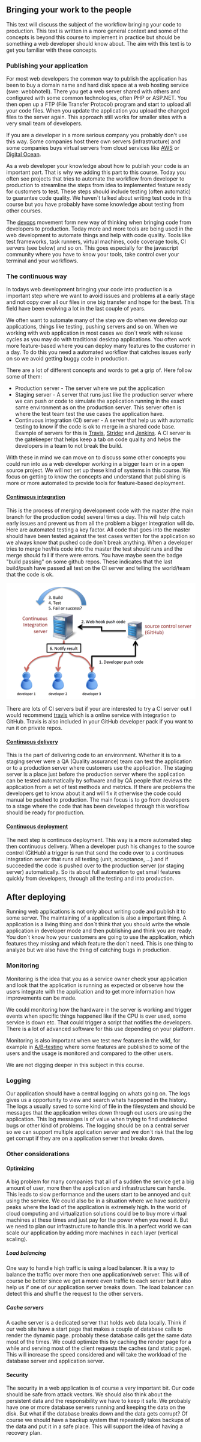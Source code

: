 ## Bringing your work to the people
This text will discuss the subject of the workflow bringing your code to production. This text is written in a more general context and some of the concepts is beyond this course to implement in practice but should be something a web developer should know about. The aim with this text is to get you familiar with these concepts.

### Publishing your application
For most web developers the common way to publish the application has been to buy a domain name and hard disk space at a web hosting service (swe: webbhotell). There you get a web server shared with others and configured with some common technologies, often PHP or ASP.NET. You then open up a FTP (File Transfer Protocol) program and start to upload all your code files. When you update the application you upload the changed files to the server again. This approach still works for smaller sites with a very small team of developers.

If you are a developer in a more serious company you probably don't use this way. Some companies host there own servers (infrastructure) and some companies buys virtual servers from cloud services like [AWS](https://aws.amazon.com/) or [Digital Ocean](https://www.digitalocean.com/).

As a web developer your knowledge about how to publish your code is an important part. That is why we adding this part to this course. Today you often see projects that tries to automate the workflow from developer to production to streamline the steps from idea to implemented feature ready for customers to test. These steps should include testing (often automatic) to guarantee code quality. We haven´t talked about writing test code in this course but you have probably have some knowledge about testing from other courses.

The [devops](https://en.wikipedia.org/wiki/DevOps) movement form new way of thinking when bringing code from developers to production. Today more and more tools are being used in the web development to automate things and help with code quality. Tools like test frameworks, task runners, virtual machines, code coverage tools, CI servers (see below) and so on. This goes especially for the javascript community where you have to know your tools, take control over your terminal and your workflows.


### The continuous way
In todays web development bringing your code into production is a important step where we want to avoid issues and problems at a early stage and not copy over all our files in one big transfer and hope for the best. This field have been evolving a lot in the last couple of years.

We often want to automate many of the step we do when we develop our applications, things like testing, pushing servers and so on. When we working with web application in most cases we don´t work with release cycles as you may do with traditional desktop applications. You often work more feature-based where you can deploy many features to the customer in a day. To do this you need a automated workflow that catches issues early on so we avoid getting buggy code in production.

There are a lot of different concepts and words to get a grip of. Here follow some of them:

* Production server - The server where we put the application
* Staging server - A server that runs just like the production server where we can push or code to simulate the application running in the exact same environment as on the production server. This server often is where the test team test the use cases the application have.
* Continuous integration (CI) server - A server that help us with automatic testing to know if the code is ok to merge in a shared code base. Example of servers for this is [Travis](https://travis-ci.org/), [Strider](https://github.com/Strider-CD/strider) and [Jenkins](https://jenkins-ci.org/). A CI server is the gatekeeper that helps keep a tab on code quality and helps the developers in a team to not break the build.

With these in mind we can move on to discuss some other concepts you could run into as a web developer working in a bigger team or in a open source project. We will not set up these kind of systems in this course. We focus on getting to know the concepts and understand that publishing is more or more automated to provide tools for feature-based deployment.

#### [Continuous integration](https://en.wikipedia.org/wiki/Continuous_integration)
This is the process of merging development code with the master (the main branch for the production code) several times a day. This will help catch early issues and prevent us from all the problem a bigger integration will do. Here are automated testing a key factor. All code that goes into the master should have been tested against the test cases written for the application so we always know that pushed code don´t break anything. When a developer tries to merge her/his code into the master the test should runs and the merge should fail if there were errors. You have maybe seen the badge "build passing" on some github repos. These indicates that the last build/push have passed all test on the CI server and telling the world/team that the code is ok.

![CI server](../images/CIserver.png)

There are lots of CI servers but if your are interested to try a CI server out I would recommend [travis](http://travis-ci.org) which is a online service with integration to GitHub. Travis is also included in your GitHub developer pack if you want to run it on private repos.

#### [Continuous delivery](https://en.wikipedia.org/wiki/Continuous_delivery)
This is the part of delivering code to an environment. Whether it is to a staging server were a QA (Quality assurance) team can test the application or to a production server where customers use the application. The staging server is a place just before the production server where the application can be tested automatically by software and by QA people that reviews the application from a set of test methods and metrics. If there are problems the developers get to know about it and will fix it otherwise the code could manual be pushed to production. The main focus is to go from developers to a stage where the code that has been developed through this workflow should be ready for production.

#### [Continuous deployment](https://en.wikipedia.org/wiki/Continuous_delivery#Relationship_to_continuous_deployment)
The next step is continuos deployment. This way is a more automated step then continuous delivery. When a developer push his changes to the source control (GitHub) a trigger is run that send the code over to a continuous integration server that runs all testing (unit, acceptance, ...) and if succeeded the code is pushed over to the production server (or staging server) automatically. So its about full automation to get small features quickly from developers, through all the testing and into production.

## After deploying
Running web applications is not only about writing code and publish it to some server. The maintaining of a application is also a important thing. A application is a living thing and don´t think that you should write the whole application in developer mode and then publishing and think you are ready. You don´t know how your customers are going to use the application, which features they missing and which feature the don´t need. This is one thing to analyze but we also have the thing of catching bugs in production.

### Monitoring
Monitoring is the idea that you as a service owner check your application and look that the application is running as expected or observe how the users integrate with the application and to get more information how improvements can be made.

We could monitoring how the hardware in the server is working and trigger events when specific things happened like if the CPU is over used, some service is down etc. That could trigger a script that notifies the developers.
There is a lot of advanced software for this use depending on your platform.

Monitoring is also important when we test new features in the wild, for example in [A/B-testing](https://en.wikipedia.org/wiki/A/B_testing) where some features are published to some of the users and the usage is monitored and compared to the other users.

We are not digging deeper in this subject in this course.

### Logging
Our application should have a central logging on whats going on. The logs gives us a opportunity to view and search whats happened in the history. The logs a usually saved to some kind of file in the filesystem and should be messages that the application writes down through out users are using the application. This log messages is of value when trying to find undetected bugs or other kind of problems. The logging should be on a central server so we can support multiple application server and we don´t risk that the log get corrupt if they are on a application server that breaks down.


### Other considerations

#### Optimizing
A big problem for many companies that all of a sudden the service get a big amount of user, more then the application and infrastructure can handle. This leads to slow performance and the users start to be annoyed and quit using the service.
We could also be in a situation where we have suddenly peaks where the load of the application is extremely high. In the world of cloud computing and virtualization solutions could be to buy more virtual machines at these times and just pay for the power when you need it. But we need to plan our infrastructure to handle this. In a perfect world we can scale our application by adding more machines in each layer (vertical scaling).

##### Load balancing
One way to handle high traffic is using a load balancer. It is a way to balance the traffic over more then one application/web server. This will of course be better since we get a more even traffic to each server but it also help us if one of our application server breaks down. The load balancer can detect this and shuffle the request to the other servers.

##### Cache servers
A cache server is a dedicated server that holds web data locally. Think if our web site have a start page that makes a couple of database calls to render the dynamic page. probably these database calls get the same data most of the times. We could optimize this by caching the render page for a while and serving most of the client requests the caches (and static page). This will increase the speed considered and will take the workload of the database server and application server.

#### Security
The security in a web application is of course a very important bit. Our code should be safe from attack vectors. We should also think about the persistent data and the responsibility we have to keep it safe. We probably have one or more database servers running and keeping the data on the disk. But what if the database breaks down and the data gets corrupt? Of course we should have a backup system that repeatedly takes backups of the data and put it in a safe place. This will support the idea of having a recovery plan.
